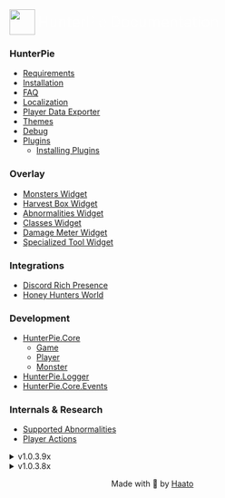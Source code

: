 <a style="display: inline-flex;text-decoration: none;" href="./index.html">
    <img src="assets/HunterPie.svg" style="width:45px;" !important/>
    <h1 style="color:#fefefe;font-weight: 400;position: relative;margin-top:auto;margin-bottom:auto;font-family:Roboto;margin-left: 5px;">Hunter<light style="font-weight: 100;">Pie</light> Documentation</h1>
</a>

### HunterPie

- [Requirements](?p=HunterPie/installation.md#requirements)
- [Installation](?p=HunterPie/installation.md)
- [FAQ](?p=HunterPie/faq.md)
- [Localization](?p=HunterPie/localization.md)
- [Player Data Exporter](?p=HunterPie/playerDataExporter.md)
- [Themes](?p=HunterPie/themes.md)
- [Debug](?p=HunterPie/debug.md)
- [Plugins](?p=Plugins/plugins.md)
    - [Installing Plugins](?p=Plugins/install.md)

### Overlay
- [Monsters Widget](?p=Overlay/monstersWidget.md)
- [Harvest Box Widget](?p=Overlay/harvestBoxWidget.md)
- [Abnormalities Widget](?p=Overlay/abnormalitiesWidget.md)
- [Classes Widget](?p=Overlay/classesWidget.md)
- [Damage Meter Widget](?p=Overlay/damageMeterWidget.md)
- [Specialized Tool Widget](?p=Overlay/specializedToolWidget.md)

### Integrations
- [Discord Rich Presence](?p=Integrations/discord.md)
- [Honey Hunters World](?p=Integrations/honeyHuntersWorld.md)

### Development

- <a href="?p=Plugins/HunterPie.Core.md"><ns>HunterPie.Core</ns></a>
    - <a href="?p=Plugins/game.md"><Type>Game</Type></a>
    - <a href="?p=Plugins/player.md"><Type>Player</Type></a>
    - <a href="?p=Plugins/monster.md"><Type>Monster</Type></a>
- <a href="?p=Plugins/HunterPie.Logger.md"><ns>HunterPie.Logger</ns></a>
- <a href="?p=EventArgs/HunterPie.Core.Events.md"><ns>HunterPie.Core.Events</ns></a>

### Internals & Research
- [Supported Abnormalities](?p=Internal/abnormalities.md)
- [Player Actions](?p=Internal/playerActions.md)

<details>
<summary>v1.0.3.9x</summary>

- [v1.0.3.98](?p=versions/v1.0.3.98.md) (30 oct, 2020)
- [v1.0.3.97](?p=versions/v1.0.3.97.md) (29 sept, 2020)
- [v1.0.3.96](?p=versions/v1.0.3.96.md) (14 Aug, 2020)
- [v1.0.3.95](?p=versions/v1.0.3.95.md) (29 Jul, 2020)
- [v1.0.3.94](?p=versions/v1.0.3.94.md) (08 Jul, 2020)
- [v1.0.3.93](?p=versions/v1.0.3.93.md) (17 Jun, 2020)
- [v1.0.3.92](?p=versions/v1.0.3.92.md) (02 Jun, 2020)
- [v1.0.3.91](?p=versions/v1.0.3.91.md) (17 May, 2020)
- [v1.0.3.90](?p=versions/v1.0.3.90.md) (29 Apr, 2020)

</details>

<details>
<summary>v1.0.3.8x</summary>

- [v1.0.3.89](?p=versions/v1.0.3.89.md) (24 Apr, 2020)
- [v1.0.3.88](?p=versions/v1.0.3.88.md) (19 Apr 2020)
- [v1.0.3.87](?p=versions/v1.0.3.87.md) (14 Apr, 2020)
- [v1.0.3.86](?p=versions/v1.0.3.86.md) (07 Apr, 2020)
- [v1.0.3.85](?p=versions/v1.0.3.85.md) (02 Apr, 2020)

</details>

<p style="text-align:center;">Made with 🤍 by <a href="https://github.com/Haato3o">Haato</a></p>

<br>